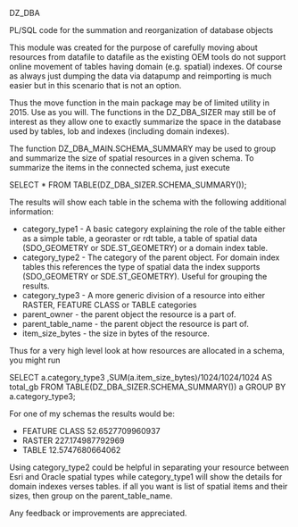 DZ_DBA

PL/SQL code for the summation and reorganization of database objects

This module was created for the purpose of carefully moving about resources from datafile to datafile as the existing OEM tools do not support online movement of tables having domain (e.g. spatial) indexes.  Of course as always just dumping the data via datapump and reimporting is much easier but in this scenario that is not an option.

Thus the move function in the main package may be of limited utility in 2015.  Use as you will.  The functions in the DZ_DBA_SIZER may still be of interest as they allow one to exactly summarize the space in the database used by tables, lob and indexes (including domain indexes).

The function DZ_DBA_MAIN.SCHEMA_SUMMARY may be used to group and summarize the size of spatial resources in a given schema.  To summarize the items in the connected schema, just execute

SELECT * FROM TABLE(DZ_DBA_SIZER.SCHEMA_SUMMARY());

The results will show each table in the schema with the following additional information:
* category_type1 - A basic category explaining the role of the table either as a simple table, a georaster or rdt table, a table of spatial data (SDO_GEOMETRY or SDE.ST_GEOMETRY) or a domain index table.
* category_type2 - The category of the parent object.  For domain index tables this references the type of spatial data the index supports (SDO_GEOMETRY or SDE.ST_GEOMETRY).  Useful for grouping the results.
* category_type3 - A more generic division of a resource into either RASTER, FEATURE CLASS or TABLE categories
* parent_owner - the parent object the resource is a part of.
* parent_table_name - the parent object the resource is part of.
* item_size_bytes - the size in bytes of the resource.

Thus for a very high level look at how resources are allocated in a schema, you might run

SELECT 
 a.category_type3 
,SUM(a.item_size_bytes)/1024/1024/1024 AS total_gb
FROM 
TABLE(DZ_DBA_SIZER.SCHEMA_SUMMARY()) a
GROUP BY
a.category_type3;

For one of my schemas the results would be:
* FEATURE CLASS 52.6527709960937
* RASTER        227.174987792969
* TABLE         12.5747680664062

Using category_type2 could be helpful in separating your resource between Esri and Oracle spatial types while category_type1 will show the details for domain indexes verses tables.  if all you want is list of spatial items and their sizes, then group on the parent_table_name.

Any feedback or improvements are appreciated.
